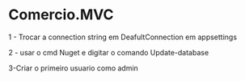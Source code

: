 # Comercio.MVC
 
1 - Trocar a connection string em DeafultConnection em appsettings 

2 - usar o cmd Nuget e digitar o comando Update-database

3-Criar o primeiro usuario como admin
